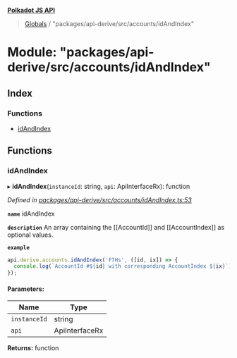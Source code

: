 **[Polkadot JS API](../README.md)**

> [Globals](../globals.md) / "packages/api-derive/src/accounts/idAndIndex"

# Module: "packages/api-derive/src/accounts/idAndIndex"

## Index

### Functions

* [idAndIndex](_packages_api_derive_src_accounts_idandindex_.md#idandindex)

## Functions

### idAndIndex

▸ **idAndIndex**(`instanceId`: string, `api`: ApiInterfaceRx): function

*Defined in [packages/api-derive/src/accounts/idAndIndex.ts:53](https://github.com/polkadot-js/api/blob/014fa123b/packages/api-derive/src/accounts/idAndIndex.ts#L53)*

**`name`** idAndIndex

**`description`** An array containing the [[AccountId]] and [[AccountIndex]] as optional values.

**`example`** 
<BR>

```javascript
api.derive.accounts.idAndIndex('F7Hs', ([id, ix]) => {
  console.log(`AccountId #${id} with corresponding AccountIndex ${ix}`);
});
```

#### Parameters:

Name | Type |
------ | ------ |
`instanceId` | string |
`api` | ApiInterfaceRx |

**Returns:** function
